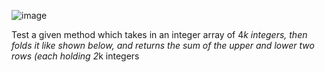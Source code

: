 ![image](https://github.com/svetlanasieber/Software-Engineering--Path-SoftUni/assets/135451084/aa338bb4-b24a-49dc-91de-0281ff964aa2)

Test a given method which takes in an integer array of 4*k integers, then folds it like shown below, and returns the sum of the upper and lower two rows (each holding 2*k integers
